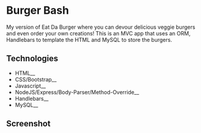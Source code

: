 # Burger Bash

My version of Eat Da Burger where you can devour delicious veggie burgers and even order your own creations! This is an MVC app that uses an ORM, Handlebars to template the HTML and MySQL to store the burgers.

## Technologies

* HTML\_\_
* CSS/Bootstrap\_\_
* Javascript\_\_
* NodeJS/Express/Body-Parser/Method-Override\_\_
* Handlebars\_\_
* MySQL\_\_

## Screenshot
